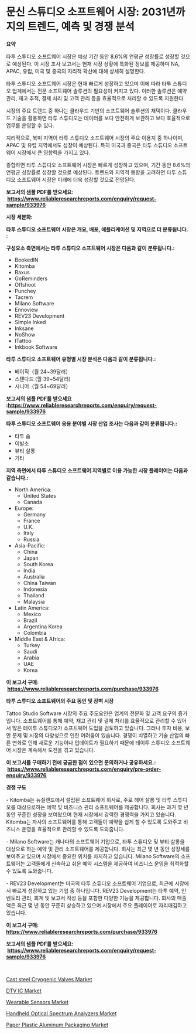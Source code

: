 <p><h1>문신 스튜디오 소프트웨어 시장: 2031년까지의 트렌드, 예측 및 경쟁 분석</h1></p><p><strong>요약</strong></p>
<p><p>타투 스튜디오 소프트웨어 시장은 예상 기간 동안 8.6%의 연평균 성장률로 성장할 것으로 예상된다. 이 시장 조사 보고서는 현재 시장 상황에 특화된 정보를 제공하며 NA, APAC, 유럽, 미국 및 중국의 지리적 확산에 대해 상세히 설명한다.</p><p>타투 스튜디오 소프트웨어 시장은 현재 빠르게 성장하고 있으며 이에 따라 타투 스튜디오 업계에서는 전문 소프트웨어 솔루션의 필요성이 커지고 있다. 이러한 솔루션은 예약 관리, 재고 추적, 결제 처리 및 고객 관리 등을 효율적으로 처리할 수 있도록 지원한다.</p><p>시장의 주요 트렌드 중 하나는 클라우드 기반의 소프트웨어 솔루션의 채택이다. 클라우드 기술을 활용하면 타투 스튜디오는 데이터를 보다 안전하게 보관하고 보다 효율적으로 업무를 운영할 수 있다.</p><p>지리적으로, 북미 지역이 타투 스튜디오 소프트웨어 시장의 주요 이용지 중 하나이며, APAC 및 유럽 지역에서도 성장이 예상된다. 특히 미국과 중국은 타투 스튜디오 소프트웨어 시장에서 큰 영향력을 가지고 있다.</p><p>종합하면 타투 스튜디오 소프트웨어 시장은 빠르게 성장하고 있으며, 기간 동안 8.6%의 연평균 성장률로 성장할 것으로 예상된다. 트렌드와 지역적 동향을 고려하면 타투 스튜디오 소프트웨어 시장은 미래에 더욱 성장할 것으로 전망된다.</p></p>
<p><strong>보고서의 샘플 PDF를 받으세요: &nbsp;<a href="https://www.reliableresearchreports.com/enquiry/request-sample/933976">https://www.reliableresearchreports.com/enquiry/request-sample/933976</a></strong></p>
<p><strong>시장 세분화:</strong></p>
<p><strong> 타투 스튜디오 소프트웨어 시장은 개요, 배포, 애플리케이션 및 지역으로 더 분류됩니다. :</strong></p>
<p><strong>구성요소 측면에서는 타투 스튜디오 소프트웨어 시장은 다음과 같이 분류됩니다.:</strong></p>
<p><ul><li>BookedIN</li><li>Kitomba</li><li>Baxus</li><li>GoReminders</li><li>Offshoot</li><li>Punchey</li><li>Tacrem</li><li>Milano Software</li><li>Ennoview</li><li>REV23 Development</li><li>Simple Inked</li><li>Inksane</li><li>NoShow</li><li>ITattoo</li><li>Inkbook Software</li></ul></p>
<p><strong> 타투 스튜디오 소프트웨어 유형별 시장 분석은 다음과 같이 분류됩니다.:</strong></p>
<p><ul><li>베이직（월 24~39달러）</li><li>스탠다드 (월 39~54달러)</li><li>시니어（월 54~69달러）</li></ul></p>
<p><strong>보고서의 샘플 PDF를 받으세요 :<a href="https://www.reliableresearchreports.com/enquiry/request-sample/933976">https://www.reliableresearchreports.com/enquiry/request-sample/933976</a></strong></p>
<p><strong> 타투 스튜디오 소프트웨어 응용 분야별 시장 산업 조사는 다음과 같이 분류됩니다.:</strong></p>
<p><ul><li>타투 숍</li><li>이발소</li><li>뷰티 살롱</li><li>기타</li></ul></p>
<p><strong>지역 측면에서 타투 스튜디오 소프트웨어 지역별로 이용 가능한 시장 플레이어는 다음과 같습니다.:</strong></p>
<p><ul>
    <li>
        North America:
        <ul>
            <li>United States</li>
            <li>Canada</li>
        </ul>
    </li>
    <li>
        Europe:
        <ul>
            <li>Germany</li>
            <li>France</li>
            <li>U.K.</li>
            <li>Italy</li>
            <li>Russia</li>
        </ul>
    </li>
    <li>
        Asia-Pacific:
        <ul>
            <li>China</li>
            <li>Japan</li>
            <li>South Korea</li>
            <li>India</li>
            <li>Australia</li>
            <li>China Taiwan</li>
            <li>Indonesia</li>
            <li>Thailand</li>
            <li>Malaysia</li>
        </ul>
    </li>
    <li>
        Latin America:
        <ul>
            <li>Mexico</li>
            <li>Brazil</li>
            <li>Argentina Korea</li>
            <li>Colombia</li>
        </ul>
    </li>
    <li>
        Middle East & Africa:
        <ul>
            <li>Turkey</li>
            <li>Saudi</li>
            <li>Arabia</li>
            <li>UAE</li>
            <li>Korea</li>
        </ul>
    </li>
    </ul></p>
<p><strong>이 보고서 구매: &nbsp;<a href="https://www.reliableresearchreports.com/purchase/933976">https://www.reliableresearchreports.com/purchase/933976</a></strong></p>
<p><strong>타투 스튜디오 소프트웨어의 주요 동인 및 장벽 시장</strong></p>
<p><p>Tattoo Studio Software 시장의 주요 주도요인은 업계의 전문화 및 고객 요구의 증가입니다. 소프트웨어를 통해 예약, 재고 관리 및 결제 처리를 효율적으로 관리할 수 있어서 많은 테이투 스튜디오가 소프트웨어 도입을 검토하고 있습니다. 그러나 투자 비용, 보안 문제 및 시장의 다양성으로 인한 어려움이 있습니다. 경쟁이 치열하고 기술 산업의 빠른 변화로 인해 새로운 기능이나 업데이트가 필요하기 때문에 테이투 스튜디오 소프트웨어 시장은 계속해서 도전을 겪고 있습니다.</p></p>
<p><strong>이 보고서를 구매하기 전에 궁금한 점이 있으면 문의하거나 공유하세요.: &nbsp;<a href="https://www.reliableresearchreports.com/enquiry/pre-order-enquiry/933976">https://www.reliableresearchreports.com/enquiry/pre-order-enquiry/933976</a></strong></p>
<p><strong>경쟁 구도</strong></p>
<p><p>- Kitomba는 뉴질랜드에서 설립된 소프트웨어 회사로, 주로 헤어 살롱 및 타투 스튜디오를 대상으로하는 예약 및 비즈니스 관리 소프트웨어를 제공합니다. 회사는 과거 몇 년 동안 꾸준한 성장을 보여왔으며 현재 시장에서 강력한 경쟁력을 가지고 있습니다. Kitomba는 자사의 소프트웨어를 통해 고객들이 예약을 쉽게 할 수 있도록 도와주고 비즈니스 운영을 효율적으로 관리할 수 있도록 도와줍니다.</p><p>- Milano Software는 캐나다의 소프트웨어 기업으로, 타투 스튜디오 및 뷰티 살롱을 대상으로 하는 예약 및 관리 소프트웨어를 제공합니다. 회사는 최근 몇 년 동안 성장세를 보여주고 있으며 시장에서 중요한 위치를 차지하고 있습니다. Milano Software의 소프트웨어는 고객들에게 신속하고 쉬운 예약 시스템을 제공하여 비즈니스 운영을 최적화할 수 있도록 도와줍니다.</p><p>- REV23 Development는 미국의 타투 스튜디오 소프트웨어 기업으로, 최근에 시장에서 빠르게 성장하고 있는 기업 중 하나입니다. REV23 Development는 타투 예약, 인벤토리 관리, 회계 및 보고서 작성 등을 포함한 다양한 기능을 제공합니다. 회사의 매출액은 최근 몇 년 동안 꾸준히 상승하고 있으며 시장에서 주요 플레이어로 자리매김하고 있습니다.</p></p>
<p><strong>이 보고서 구매: &nbsp; <a href="https://www.reliableresearchreports.com/purchase/933976">https://www.reliableresearchreports.com/purchase/933976</a></strong></p>
<p><strong>보고서의 샘플 PDF를 받으세요: &nbsp;<a href="https://www.reliableresearchreports.com/enquiry/request-sample/933976">https://www.reliableresearchreports.com/enquiry/request-sample/933976</a></strong><strong></strong></p>
<p>&nbsp;</p>
<p><p><a href="https://github.com/mauripalmi/Market-Research-Report-List-2/blob/main/cast-steel-cryogenic-valves-market.md">Cast steel Cryogenic Valves Market</a></p><p><a href="https://view.publitas.com/reportprime-1/dtv-ic-market-share-market-new-trends-analysis-report-by-type-by-application-by-end-use-by-region-and-segment-forecasts-2024-2031/">DTV IC Market</a></p><p><a href="https://view.publitas.com/reportprime-1/wearable-sensors-market-size-growing-and-forecasted-for-period-from-2024-2031-and-provides-complete-market-analysis-of-this-market/">Wearable Sensors Market</a></p><p><a href="https://github.com/nicoletavirag/Market-Research-Report-List-2/blob/main/handheld-optical-spectrum-analyzers-market.md">Handheld Optical Spectrum Analyzers Market</a></p><p><a href="https://summer-dogwood-3e9.notion.site/Paper-Plastic-Aluminum-Packaging-Market-Research-Report-Unlocks-Analysis-on-the-Market-Financial-Sta-f40b51d19aa147b89ee20054ecfb75fb">Paper Plastic Aluminum Packaging Market</a></p></p>